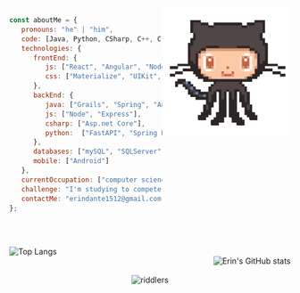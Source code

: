 <img align='right' src="https://raw.githubusercontent.com/iCharlesZ/FigureBed/master/img/octocat.gif" width="230">

```javascript
const aboutMe = {
   pronouns: "he" | "him",
   code: [Java, Python, CSharp, C++, C, Javascript, Typescript, HTML, CSS, Kotlin],
   technologies: {
      frontEnd: {
         js: ["React", "Angular", "Node.js", "Vue.js"],
         css: ["Materialize", "UIKit", "Bootstrap", "Semantic UI"]
      },
      backEnd: {
         java: ["Grails", "Spring", "Angular"],
         js: ["Node", "Express"],
         csharp: ["Asp.net Core"],
         python:  ["FastAPI", "Spring Boot", "Django", "Flask"]
      },
      databases: ["mySQL", "SQLServer"],
      mobile: ["Android"]
   },
   currentOccupation: ["computer science student, open for job opportunities"],
   challenge: "I'm studying to compete in a code marathon.",
   contactMe: "erindante1512@gmail.com"
};
```
<br></br>


<div>
   <div align='left'>
    <img src="https://github-readme-stats.vercel.app/api/top-langs/?username=voidnire&layout=compact&theme=shadow_green&show_icons=true" alt="Top Langs">
  </div>
  <div align='right'>
    <img src="https://github-readme-stats.vercel.app/api?username=voidnire&theme=shadow_green&show_icons=true" alt="Erin's GitHub stats">
  </div>
</div>


<div align="center">
 <img src="https://komarev.com/ghpvc/?username=voidnire&style=flat-square&color=green" alt=""/>
</div>

<div align="center">
  <img src="https://i.pinimg.com/originals/e5/bf/83/e5bf8315d901f388203f479ef160cc5d.gif" width="400" alt="riddlers"/>
</div>
